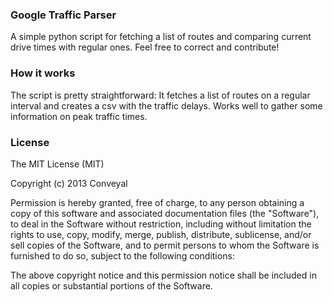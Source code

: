 ### Google Traffic Parser
A simple python script for fetching a list of routes and comparing current drive times with regular ones. Feel free to correct and contribute!


### How it works

The script is pretty straightforward: It fetches a list of routes on a regular interval and creates a csv with the traffic delays. Works well to gather some information on peak traffic times.

### License

The MIT License (MIT)

Copyright (c) 2013 Conveyal

Permission is hereby granted, free of charge, to any person obtaining a copy of
this software and associated documentation files (the "Software"), to deal in
the Software without restriction, including without limitation the rights to
use, copy, modify, merge, publish, distribute, sublicense, and/or sell copies of
the Software, and to permit persons to whom the Software is furnished to do so,
subject to the following conditions:

The above copyright notice and this permission notice shall be included in all
copies or substantial portions of the Software.
